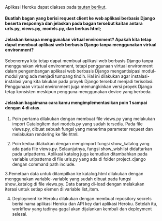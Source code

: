 Aplikasi Heroku dapat diakses pada [tautan berikut](http://katalog-tugas2.herokuapp.com/katalog/).


#### Buatlah bagan yang berisi request client ke web aplikasi berbasis Django beserta responnya dan jelaskan pada bagan tersebut kaitan antara urls.py, views.py, models.py, dan berkas html;




#### Jelaskan kenapa menggunakan virtual environment? Apakah kita tetap dapat membuat aplikasi web berbasis Django tanpa menggunakan virtual environment?

Sebenernya kita tetap dapat membuat aplikasi web berbasis Django tanpa menggunakan virtual environment, tetapi
penggunaan virtual environment dalam pengembangan aplikasi web berbasis Django mengantisipasi modul-modul yang ada
menjadi tumpang tindih. Hal ini dilakukan agar instalasi-instalasi yang kita lakukan pada proyek Django tersebut
menjadi terisolasi. Penggunaan virtual environment juga memungkinkan versi proyek Django tetap konsisten meskipun
pengguna menggunakan device yang berbeda.



#### Jelaskan bagaimana cara kamu mengimplementasikan poin 1 sampai dengan 4 di atas.

1. Poin pertama dilakukan dengan membuat file views.py yang melakukan import CatalogItem dari models.py yang sudah 
tersedia. Pada file views.py, dibuat sebuah fungsi yang menerima parameter request dan melakukan rendering ke file
html.

2. Poin kedua dilakukan dengan mengimport fungsi show_katalog yang ada pada file views.py. Selaunjutnya, fungsi show_wishlist didaftarkan
pada urlpatterns. Aplikasi katalog juga kemudian ditambahkan pada variable urlpatterns di file urls.py yang ada
di folder project_django dengan command path include.

3.Pemetaan data untuk ditampilkan ke katalog.html dilakukan dengan menggunakan variable-variable yang sudah dibuat pada fungsi show_katalog
di file views.py. Data barang di-load dengan melakukan iterasi untuk setiap elemen di variable list_item.

4. Deployment ke Heroku dilakukan dengan membuat repository secrets berisi nama aplikasi Heroku dan API key dari aplikasi Heroku. Setelah itu,
workflow yang tadinya gagal akan dijalankan kembali dan deployment selesai.
